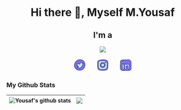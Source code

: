 <h1 align="center">Hi there 👋, Myself M.Yousaf</h1>

<h2 align="center">I'm a</h2>

<p align="center">
  <img src="https://readme-typing-svg.demolab.com/?lines=Freelancer;Full-stack%20web%20developer;Always%20learning%20new%20things&font=Fira%20Code&center=true&width=440&height=45&color=ff9a0c&vCenter=true&size=22&pause=1000">
</p>

<!-- Social icons section -->
<p align="center">
  <a href="https://twitter.com/yousafsabir7" target="_blank"><img width="32px" alt="Twitter" title="Twitter" src="./icons/icons8-twitter-2.png"/></a>
  &#8287;&#8287;&#8287;&#8287;&#8287;
  <a href="https://instagram.com/yousafsabir7" target="_blank"><img width="32px" src="./icons/icons8-instagram-2.png"/></a>
  &#8287;&#8287;&#8287;&#8287;&#8287;
  <a href="https://linkedin.com/in/yousafsabir" target="_blank"><img width="32px" alt="LinkedIn" src="./icons/icons8-linkedin-2.png"></a>
</p>


### My Github Stats
| <img align="center" src="https://github-readme-stats.vercel.app/api?username=yousafsabir&show_icons=true&include_all_commits=true&hide_border=true&title_color=796ef9&icon_color=ff9a0c&bg_color=fedada" alt="Yousaf's github stats" /> | <img align="center" src="https://github-readme-stats.vercel.app/api/top-langs/?username=yousafsabir&hide=batchfile&layout=compact&title_color=ff9a0c&bg_color=c6e6f9&hide_border=true" /> |
| ------------- | ------------- |
